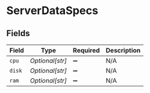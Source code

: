 # ServerDataSpecs


## Fields

| Field              | Type               | Required           | Description        |
| ------------------ | ------------------ | ------------------ | ------------------ |
| `cpu`              | *Optional[str]*    | :heavy_minus_sign: | N/A                |
| `disk`             | *Optional[str]*    | :heavy_minus_sign: | N/A                |
| `ram`              | *Optional[str]*    | :heavy_minus_sign: | N/A                |